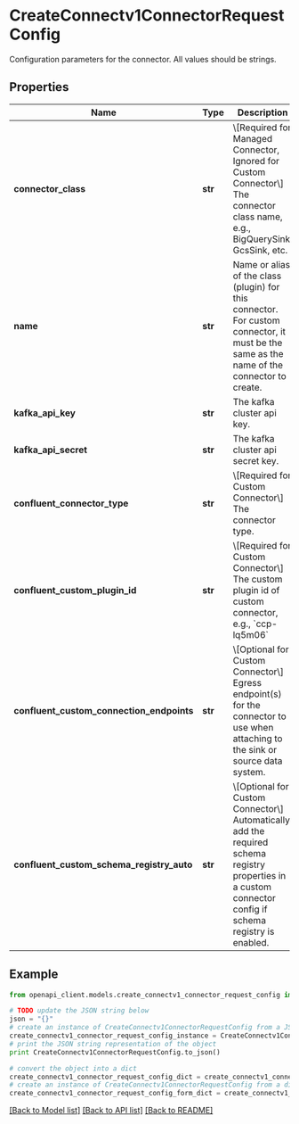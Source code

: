 # CreateConnectv1ConnectorRequestConfig

Configuration parameters for the connector. All values should be strings.

## Properties
Name | Type | Description | Notes
------------ | ------------- | ------------- | -------------
**connector_class** | **str** | \\[Required for Managed Connector, Ignored for Custom Connector\\] The connector class name, e.g., BigQuerySink, GcsSink, etc. | 
**name** | **str** | Name or alias of the class (plugin) for this connector. For custom connector, it must be the same as the name of the connector to create. | 
**kafka_api_key** | **str** | The kafka cluster api key. | 
**kafka_api_secret** | **str** | The kafka cluster api secret key. | 
**confluent_connector_type** | **str** | \\[Required for Custom Connector\\] The connector type.  | [optional] [default to 'MANAGED']
**confluent_custom_plugin_id** | **str** | \\[Required for Custom Connector\\] The custom plugin id of custom connector, e.g., &#x60;ccp-lq5m06&#x60;  | [optional] 
**confluent_custom_connection_endpoints** | **str** | \\[Optional for Custom Connector\\] Egress endpoint(s) for the connector to use when attaching to the sink or source data system.  | [optional] 
**confluent_custom_schema_registry_auto** | **str** | \\[Optional for Custom Connector\\] Automatically add the required schema registry properties in a custom connector config if schema registry is enabled.  | [optional] [default to 'FALSE']

## Example

```python
from openapi_client.models.create_connectv1_connector_request_config import CreateConnectv1ConnectorRequestConfig

# TODO update the JSON string below
json = "{}"
# create an instance of CreateConnectv1ConnectorRequestConfig from a JSON string
create_connectv1_connector_request_config_instance = CreateConnectv1ConnectorRequestConfig.from_json(json)
# print the JSON string representation of the object
print CreateConnectv1ConnectorRequestConfig.to_json()

# convert the object into a dict
create_connectv1_connector_request_config_dict = create_connectv1_connector_request_config_instance.to_dict()
# create an instance of CreateConnectv1ConnectorRequestConfig from a dict
create_connectv1_connector_request_config_form_dict = create_connectv1_connector_request_config.from_dict(create_connectv1_connector_request_config_dict)
```
[[Back to Model list]](../ccloud/README.md#documentation-for-models) [[Back to API list]](../ccloud/README.md#documentation-for-api-endpoints) [[Back to README]](../ccloud/README.md)


